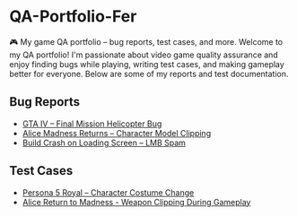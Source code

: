 # QA-Portfolio-Fer
🎮 My game QA portfolio – bug reports, test cases, and more.
Welcome to my QA portfolio! I'm passionate about video game quality assurance and enjoy finding bugs while playing, writing test cases, and making gameplay better for everyone. Below are some of my reports and test documentation.
## Bug Reports
- [GTA IV – Final Mission Helicopter Bug](https://github.com/ferduran23/QA-Portfolio-Fer/blob/f13a09e38c903711eca7219c4e74ce277a302f40/bug-reports/BR-GTA4-001_final_mission_camera_glitch.md)
- [Alice Madness Returns – Character Model Clipping](https://github.com/ferduran23/QA-Portfolio-Fer/blob/9a86373812466b72f6910091ba630a61cb44e6b9/bug-reports/BR-AMR-001_weapon_clipping.md)
- [Build Crash on Loading Screen – LMB Spam](https://github.com/ferduran23/QA-Portfolio-Fer/blob/5bd12b905677aaba9754655941ab4f57f4bbd6a6/bug-reports/BR-DOTA2-001_lmb_crash_loading_screen.md)
## Test Cases
- [Persona 5 Royal – Character Costume Change](https://github.com/ferduran23/QA-Portfolio-Fer/blob/7fcff482796b5a6e62ef6ef32564b8f1063be9ae/test-cases/costume_change_test.md)
- [Alice Return to Madness - Weapon Clipping During Gameplay](https://github.com/ferduran23/QA-Portfolio-Fer/blob/f0a7eade4704686fdcecdf974d9764ca24eaa97e/test-cases/weapon_clipping_test.md)
